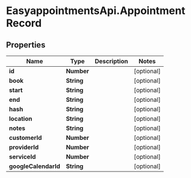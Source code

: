 # EasyappointmentsApi.AppointmentRecord

## Properties
Name | Type | Description | Notes
------------ | ------------- | ------------- | -------------
**id** | **Number** |  | [optional] 
**book** | **String** |  | [optional] 
**start** | **String** |  | [optional] 
**end** | **String** |  | [optional] 
**hash** | **String** |  | [optional] 
**location** | **String** |  | [optional] 
**notes** | **String** |  | [optional] 
**customerId** | **Number** |  | [optional] 
**providerId** | **Number** |  | [optional] 
**serviceId** | **Number** |  | [optional] 
**googleCalendarId** | **String** |  | [optional] 
